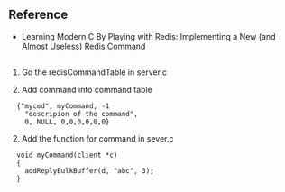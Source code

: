 ## Reference
- Learning Modern C By Playing with Redis: Implementing a New (and Almost Useless) Redis Command

##
1. Go the redisCommandTable in server.c


2. Add command into command table
```
  {"mycmd", myCommand, -1
    "descripion of the command",
    0, NULL, 0,0,0,0,0,0}
```

2. Add the function for command in sever.c
```
  void myCommand(client *c)
  {
    addReplyBulkBuffer(d, "abc", 3);
  }
```